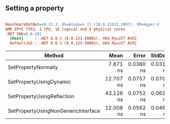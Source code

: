 ## Setting a property




``` ini

BenchmarkDotNet=v0.13.3, OS=Windows 11 (10.0.22631.3007), VM=Hyper-V
AMD EPYC 7763, 1 CPU, 16 logical and 8 physical cores
.NET SDK=8.0.101
  [Host]     : .NET 8.0.1 (8.0.123.58001), X64 RyuJIT AVX2
  DefaultJob : .NET 8.0.1 (8.0.123.58001), X64 RyuJIT AVX2


```
|                              Method |      Mean |     Error |    StdDev |   Gen0 | Allocated |
|------------------------------------ |----------:|----------:|----------:|-------:|----------:|
|                 SetPropertyNormally |  7.871 ns | 0.0360 ns | 0.0319 ns | 0.0014 |      24 B |
|             SetPropertyUsingDynamic | 12.707 ns | 0.0757 ns | 0.0708 ns | 0.0014 |      24 B |
|          SetPropertyUsingReflection | 43.126 ns | 0.0752 ns | 0.0628 ns | 0.0014 |      24 B |
| SetPropertyUsingNonGenericInterface | 12.008 ns | 0.0562 ns | 0.0469 ns | 0.0014 |      24 B |
